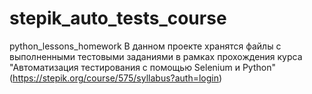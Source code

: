 # stepik_auto_tests_course
python_lessons_homework
В данном проекте хранятся файлы с выполненными тестовыми заданиями в рамках прохождения курса "Автоматизация тестирования с помощью Selenium и Python" (https://stepik.org/course/575/syllabus?auth=login)
